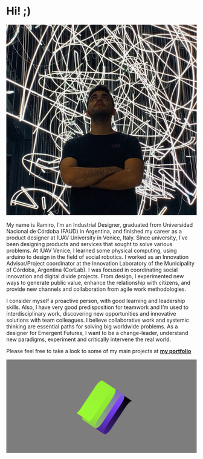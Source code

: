 # Hi! ;)

![me](../images/foto.jpg)



My name is Ramiro, I’m an Industrial Designer, graduated from Universidad Nacional de Córdoba (FAUD) in Argentina, and finished my career as a product designer at IUAV University in Venice, Italy. 
Since university, I've been designing products and services that sought to solve various problems. At IUAV Venice, I learned some physical computing, using arduino to design in the field of social robotics. I worked as an Innovation Advisor/Project coordinator at the Innovation Laboratory of the Municipality of Córdoba, Argentina (CorLab). I was focused in coordinating social innovation and digital divide projects. From design, I experimented new ways to generate public value, enhance the relationship with citizens, and provide new channels and collaboration from agile work methodologies. 

I consider myself a proactive person, with good learning and leadership skills. Also, I have very good predisposition for teamwork and I’m used to interdisciplinary work, discovering new opportunities and innovative solutions with team colleagues. I believe collaborative work and systemic thinking are essential paths for solving big worldwide problems. As a designer for Emergent Futures, I want to be a change-leader, understand new paradigms, experiment and critically intervene the real world.


Please feel free to take a look to some of my main projects at **[my portfolio](https://www.behance.net/ramiarganafd03)**


![](../images/6203847b-0327-722a-c1cc-ae01d17e227a.gif)